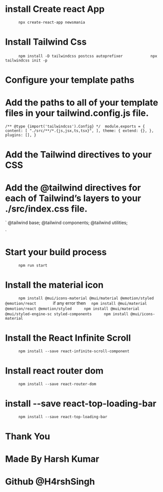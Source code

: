 # install Create react App
`       npx create-react-app newsmania      `

# Install Tailwind Css
`       npm install -D tailwindcss postcss autoprefixer       `
`       npx tailwindcss init -p       `

# Configure your template paths
# Add the paths to all of your template files in your tailwind.config.js file.

`
/** @type {import('tailwindcss').Config} */ 
module.exports = {
  content: [
    "./src/**/*.{js,jsx,ts,tsx}",
  ],
  theme: {
    extend: {},
  },
  plugins: [],
}  
`

# Add the Tailwind directives to your CSS
# Add the @tailwind directives for each of Tailwind’s layers to your ./src/index.css file.
`
@tailwind base;
@tailwind components;
@tailwind utilities;

` 

# Start your build process
`       npm run start       `


# Install the material icon 
`       npm install @mui/icons-material @mui/material @emotion/styled @emotion/react        `
if any error then
`   npm install @mui/material @emotion/react @emotion/styled    `
`   npm install @mui/material @mui/styled-engine-sc styled-components    `
`   npm install @mui/icons-material     `

# Install the React Infinite Scroll
`       npm install --save react-infinite-scroll-component       `

# Install react router dom
`       npm install --save react-router-dom         `

# install --save react-top-loading-bar
`       npm install --save react-top-loading-bar      `

#  Thank You
# Made By Harsh Kumar
# Github @H4rshSingh